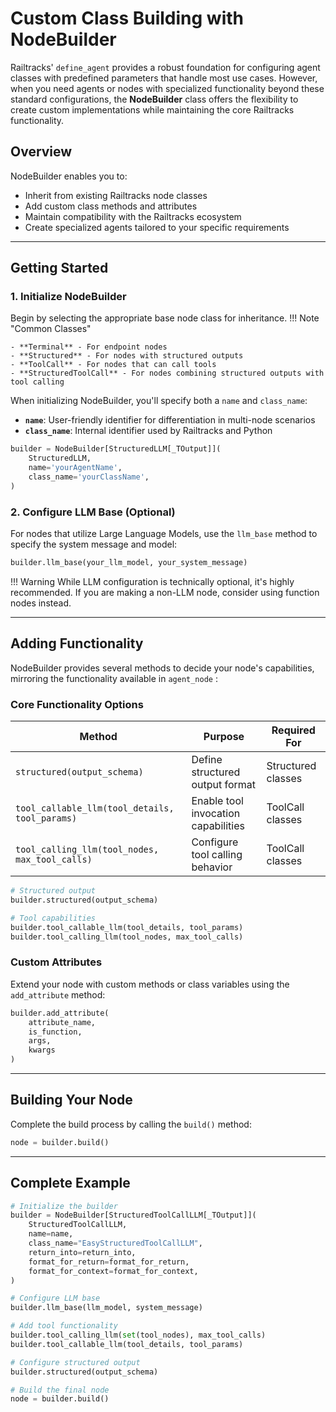 # Custom Class Building with NodeBuilder

Railtracks' `define_agent` provides a robust foundation for configuring agent classes with predefined parameters that handle most use cases. However, when you need agents or nodes with specialized functionality beyond these standard configurations, the **NodeBuilder** class offers the flexibility to create custom implementations while maintaining the core Railtracks functionality.

## Overview

NodeBuilder enables you to:
- Inherit from existing Railtracks node classes
- Add custom class methods and attributes
- Maintain compatibility with the Railtracks ecosystem
- Create specialized agents tailored to your specific requirements

---

## Getting Started

### 1. Initialize NodeBuilder

Begin by selecting the appropriate base node class for inheritance. 
!!! Note "Common Classes"

    - **Terminal** - For endpoint nodes
    - **Structured** - For nodes with structured outputs
    - **ToolCall** - For nodes that can call tools
    - **StructuredToolCall** - For nodes combining structured outputs with tool calling

When initializing NodeBuilder, you'll specify both a `name` and `class_name`:
- **`name`**: User-friendly identifier for differentiation in multi-node scenarios
- **`class_name`**: Internal identifier used by Railtracks and Python

```python
builder = NodeBuilder[StructuredLLM[_TOutput]](
    StructuredLLM,
    name='yourAgentName',
    class_name='yourClassName',
)
```

### 2. Configure LLM Base (Optional)

For nodes that utilize Large Language Models, use the `llm_base` method to specify the system message and model:

```python
builder.llm_base(your_llm_model, your_system_message)
```

!!! Warning
    While LLM configuration is technically optional, it's highly recommended. If you are making a non-LLM node, consider using function nodes instead.

---

## Adding Functionality

NodeBuilder provides several methods to decide your node's capabilities, mirroring the functionality available in `agent_node` :

### Core Functionality Options

| Method | Purpose | Required For |
|--------|---------|--------------|
| `structured(output_schema)` | Define structured output format | Structured classes |
| `tool_callable_llm(tool_details, tool_params)` | Enable tool invocation capabilities | ToolCall classes |
| `tool_calling_llm(tool_nodes, max_tool_calls)` | Configure tool calling behavior | ToolCall classes |

```python
# Structured output
builder.structured(output_schema)

# Tool capabilities
builder.tool_callable_llm(tool_details, tool_params)
builder.tool_calling_llm(tool_nodes, max_tool_calls)
```

### Custom Attributes

Extend your node with custom methods or class variables using the `add_attribute` method:

```python
builder.add_attribute(
    attribute_name,
    is_function,
    args,
    kwargs
)
```

---

## Building Your Node

Complete the build process by calling the `build()` method:

```python
node = builder.build()
```

---

## Complete Example

```python
# Initialize the builder
builder = NodeBuilder[StructuredToolCallLLM[_TOutput]](
    StructuredToolCallLLM,
    name=name,
    class_name="EasyStructuredToolCallLLM",
    return_into=return_into,
    format_for_return=format_for_return,
    format_for_context=format_for_context,
)

# Configure LLM base
builder.llm_base(llm_model, system_message)

# Add tool functionality
builder.tool_calling_llm(set(tool_nodes), max_tool_calls)
builder.tool_callable_llm(tool_details, tool_params)

# Configure structured output
builder.structured(output_schema)

# Build the final node
node = builder.build()
```

